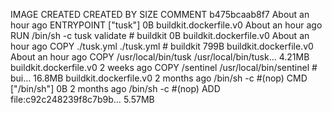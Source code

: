 IMAGE CREATED CREATED BY SIZE COMMENT
b475bcaab8f7 About an hour ago ENTRYPOINT ["tusk"] 0B buildkit.dockerfile.v0
<missing> About an hour ago RUN /bin/sh -c tusk validate # buildkit 0B buildkit.dockerfile.v0
<missing> About an hour ago COPY ./tusk.yml ./tusk.yml # buildkit 799B buildkit.dockerfile.v0
<missing> About an hour ago COPY /usr/local/bin/tusk /usr/local/bin/tusk… 4.21MB buildkit.dockerfile.v0
<missing> 2 weeks ago COPY /sentinel /usr/local/bin/sentinel # bui… 16.8MB buildkit.dockerfile.v0
<missing> 2 months ago /bin/sh -c #(nop) CMD ["/bin/sh"] 0B
<missing> 2 months ago /bin/sh -c #(nop) ADD file:c92c248239f8c7b9b… 5.57MB
